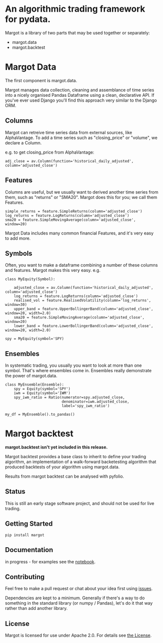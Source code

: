 # An algorithmic trading framework for pydata.
Margot is a library of two parts that may be used together or separately:
- margot.data
- margot.backtest

# Margot Data
The first component is margot.data.

Margot manages data collection, cleaning and assemblance of time series into a nicely
organised Pandas Dataframe using a clean, declarative API. If you've ever used Django
you'll find this approach very similar to the Django ORM.

## Columns
Margot can retreive time series data from external sources, like AlphaVantage. To add 
a time series such as "closing_price" or "volume", we declare a Column.

e.g. to get closing_price from AlphaVantage:

    adj_close = av.Column(function='historical_daily_adjusted', column='adjusted_close')

## Features
Columns are useful, but we usually want to derived another time series from them, such 
as "returns" or "SMA20". Margot does this for you; we call them Features.

    simple_returns = feature.SimpleReturns(column='adjusted_close')
    log_returns = feature.LogReturns(column='adjusted_close')
    sma20 = feature.SimpleMovingAverage(column='adjusted_close', window=20)

Margot Data includes many common financial Features, and it's very easy to add more.

## Symbols
Often, you want to make a dataframe combining a number of these columns and features.
Margot makes this very easy. e.g.

    class MyEquity(Symbol):

        adjusted_close = av.Column(function='historical_daily_adjusted', column='adjusted_close')
        log_returns = feature.LogReturns(column='adjusted_close')
        realised_vol = feature.RealisedVolatility(column='log_returns', window=30)
        upper_band = feature.UpperBollingerBand(column='adjusted_close', window=20, width=2.0)
        sma20 = feature.SimpleMovingAverage(column='adjusted_close', window=20)
        lower_band = feature.LowerBollingerBand(column='adjusted_close', window=20, width=2.0)

    spy = MyEquity(symbol='SPY)

## Ensembles
In systematic trading, you usually you want to look at more than one symbol. That's where
ensembles come in. Ensembles really demonstrate the power of margot.data.

    class MyEnsemble(Ensemble):
        spy = Equity(symbol='SPY')
        iwm = Equity(symbol='IWM')
        spy_iwm_ratio = Ratio(numerator=spy.adjusted_close, 
                              denominator=iwm.adjusted_close,
                              label='spy_iwm_ratio')

    my_df = MyEnsemble().to_pandas() 

# Margot backtest
**margot.backtest isn't yet included in this release.**

Margot backtest provides a base class to inherit to define your trading algorithm, an
implementation of a walk-forward backetesting algorithm that produced backtests of
your algorithm using margot.data. 

Results from margot backtest can be analysed with pyfolio.

## Status
This is still an early stage software project, and should not be used for live trading.

## Getting Started

    pip install margot

## Documentation

in progress - for examples see the [notebook](https://github.com/atkinson/margot/blob/master/notebooks/margot.ipynb).

## Contributing

Feel free to make a pull request or chat about your idea first using [issues](https://github.com/atkinson/margot/issues).

Dependencies are kept to a minimum. Generally if there's a way to do something in the standard library (or numpy / Pandas), let's do it that way rather than add another library. 

## License
Margot is licensed for use under Apache 2.0. For details see [the License](License.txt).
